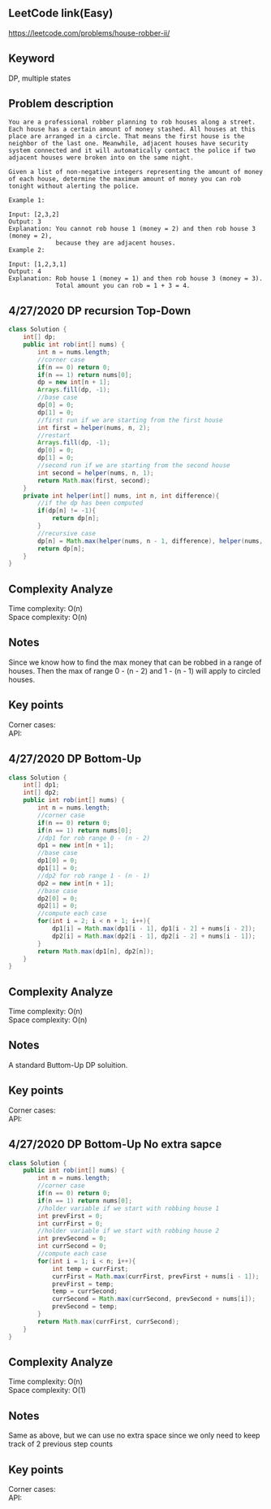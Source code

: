 ## LeetCode link(Easy)
https://leetcode.com/problems/house-robber-ii/

## Keyword
DP, multiple states

## Problem description
```
You are a professional robber planning to rob houses along a street. Each house has a certain amount of money stashed. All houses at this place are arranged in a circle. That means the first house is the neighbor of the last one. Meanwhile, adjacent houses have security system connected and it will automatically contact the police if two adjacent houses were broken into on the same night.

Given a list of non-negative integers representing the amount of money of each house, determine the maximum amount of money you can rob tonight without alerting the police.

Example 1:

Input: [2,3,2]
Output: 3
Explanation: You cannot rob house 1 (money = 2) and then rob house 3 (money = 2),
             because they are adjacent houses.
Example 2:

Input: [1,2,3,1]
Output: 4
Explanation: Rob house 1 (money = 1) and then rob house 3 (money = 3).
             Total amount you can rob = 1 + 3 = 4.
```
## 4/27/2020 DP recursion Top-Down

```java
class Solution {
    int[] dp;
    public int rob(int[] nums) {
        int n = nums.length;
        //corner case
        if(n == 0) return 0;
        if(n == 1) return nums[0];
        dp = new int[n + 1];
        Arrays.fill(dp, -1);
        //base case
        dp[0] = 0;
        dp[1] = 0;
        //first run if we are starting from the first house
        int first = helper(nums, n, 2);
        //restart
        Arrays.fill(dp, -1);
        dp[0] = 0;
        dp[1] = 0;
        //second run if we are starting from the second house
        int second = helper(nums, n, 1);
        return Math.max(first, second);
    }
    private int helper(int[] nums, int n, int difference){
        //if the dp has been computed
        if(dp[n] != -1){
            return dp[n];
        }
        //recursive case
        dp[n] = Math.max(helper(nums, n - 1, difference), helper(nums, n - 2, difference) + nums[n - difference]);
        return dp[n];
    }
}
```

## Complexity Analyze
Time complexity: O(n)\
Space complexity: O(n)

## Notes
Since we know how to find the max money that can be robbed in a range of houses. Then the max of range 0 - (n - 2) and 1 - (n - 1) will apply to circled houses.

## Key points
Corner cases: \
API:

## 4/27/2020 DP Bottom-Up

```java
class Solution {
    int[] dp1;
    int[] dp2;
    public int rob(int[] nums) {
        int n = nums.length;
        //corner case
        if(n == 0) return 0;
        if(n == 1) return nums[0];
        //dp1 for rob range 0 - (n - 2)
        dp1 = new int[n + 1];
        //base case
        dp1[0] = 0;
        dp1[1] = 0;
        //dp2 for rob range 1 - (n - 1)
        dp2 = new int[n + 1];
        //base case
        dp2[0] = 0;
        dp2[1] = 0;
        //compute each case
        for(int i = 2; i < n + 1; i++){
            dp1[i] = Math.max(dp1[i - 1], dp1[i - 2] + nums[i - 2]);
            dp2[i] = Math.max(dp2[i - 1], dp2[i - 2] + nums[i - 1]);
        }
        return Math.max(dp1[n], dp2[n]);
    }
}
```

## Complexity Analyze
Time complexity: O(n)\
Space complexity: O(n)

## Notes
A standard Buttom-Up DP soluition.

## Key points
Corner cases: \
API:

## 4/27/2020 DP Bottom-Up No extra sapce

```java
class Solution {
    public int rob(int[] nums) {
        int n = nums.length;
        //corner case
        if(n == 0) return 0;
        if(n == 1) return nums[0];
        //holder variable if we start with robbing house 1
        int prevFirst = 0;
        int currFirst = 0;
        //holder variable if we start with robbing house 2
        int prevSecond = 0;
        int currSecond = 0;
        //compute each case
        for(int i = 1; i < n; i++){
            int temp = currFirst;
            currFirst = Math.max(currFirst, prevFirst + nums[i - 1]);
            prevFirst = temp;
            temp = currSecond;
            currSecond = Math.max(currSecond, prevSecond + nums[i]);
            prevSecond = temp;
        }
        return Math.max(currFirst, currSecond);
    }
}
```

## Complexity Analyze
Time complexity: O(n)\
Space complexity: O(1)

## Notes
Same as above, but we can use no extra space since we only need to keep track of 2 previous step counts

## Key points
Corner cases: \
API:
